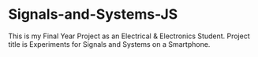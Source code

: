 # Signals-and-Systems-JS
This is my Final Year Project as an Electrical & Electronics Student. Project title is Experiments for Signals and Systems on a Smartphone.
